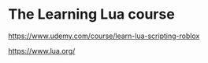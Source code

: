 # The Learning Lua course

https://www.udemy.com/course/learn-lua-scripting-roblox

https://www.lua.org/

